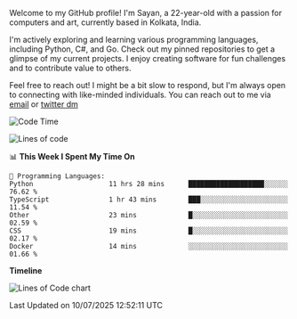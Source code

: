 Welcome to my GitHub profile! I'm Sayan, a 22-year-old with a passion for computers and art, currently based in Kolkata, India.

I'm actively exploring and learning various programming languages, including Python, C#, and Go. Check out my pinned repositories to get a glimpse of my current projects. I enjoy creating software for fun challenges and to contribute value to others.

Feel free to reach out! I might be a bit slow to respond, but I'm always open to connecting with like-minded individuals. You can reach out to me via [email](mailto:me@sayanbiswas.in) or [twitter dm](https://twitter.com/TheDankDel)

<!--START_SECTION:waka-->
![Code Time](http://img.shields.io/badge/Code%20Time-2%2C296%20hrs%202%20mins-blue)

![Lines of code](https://img.shields.io/badge/From%20Hello%20World%20I%27ve%20Written-11.9%20million%20lines%20of%20code-blue)

📊 **This Week I Spent My Time On** 

```text
💬 Programming Languages: 
Python                   11 hrs 28 mins      ███████████████████░░░░░░   76.62 % 
TypeScript               1 hr 43 mins        ███░░░░░░░░░░░░░░░░░░░░░░   11.54 % 
Other                    23 mins             █░░░░░░░░░░░░░░░░░░░░░░░░   02.59 % 
CSS                      19 mins             █░░░░░░░░░░░░░░░░░░░░░░░░   02.17 % 
Docker                   14 mins             ░░░░░░░░░░░░░░░░░░░░░░░░░   01.66 % 
```

**Timeline**

![Lines of Code chart](https://raw.githubusercontent.com/Dank-del/Dank-del/main/assets/bar_graph.png)


 Last Updated on 10/07/2025 12:52:11 UTC
<!--END_SECTION:waka-->
